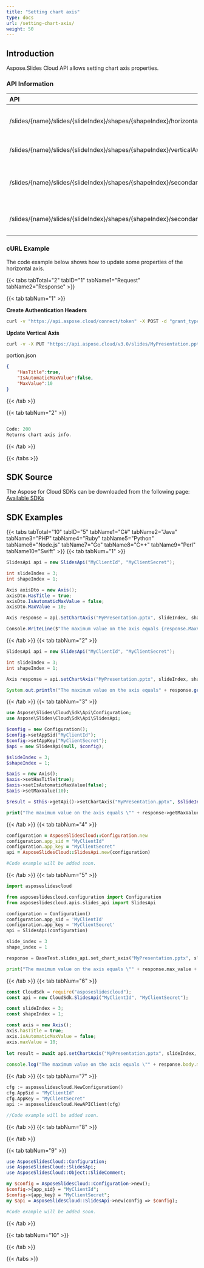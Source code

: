 ```yaml
---
title: "Setting chart axis"
type: docs
url: /setting-chart-axis/
weight: 50
---
```

## **Introduction**
Aspose.Slides Cloud API allows setting chart axis properties.
### **API Information**
|**API**|**Type**|**Description**|**Resource**|
| :- | :- | :- | :- |
/slides/{name}/slides/{slideIndex}/shapes/{shapeIndex}/horizontalAxis|PUT|Updates horizontal axis properties|[SetChartAxis]()|
/slides/{name}/slides/{slideIndex}/shapes/{shapeIndex}/verticalAxis|PUT|Updates vertical axis properties|[SetChartAxis]()|
/slides/{name}/slides/{slideIndex}/shapes/{shapeIndex}/secondaryHorizontalAxis|PUT|Updates secondary horizontal axis properties|[SetChartAxis]()|
/slides/{name}/slides/{slideIndex}/shapes/{shapeIndex}/secondaryVerticalAxis|PUT|Updates secondary vertical axis properties|[SetChartAxis]()|
### **cURL Example**

The code example below shows how to update some properties of the horizontal axis.

{{< tabs tabTotal="2" tabID="1" tabName1="Request" tabName2="Response" >}}

{{< tab tabNum="1" >}}

**Create Authentication Headers**
```sh
curl -v "https://api.aspose.cloud/connect/token" -X POST -d "grant_type=client_credentials&client_id=XXXX&client_secret=XXXX-XX" -H "Content-Type: application/x-www-form-urlencoded" -H "Accept: application/json"
```

**Update Vertical Axis**
```sh
curl -v -X PUT "https://api.aspose.cloud/v3.0/slides/MyPresentation.pptx/slides/3/shapes/1/verticalAxis" -d @"axis.json" -H "Content-Type: text/json" -H "Authorization: Bearer [Access Token]"
```

portion.json
```json
{
    "HasTitle":true,
    "IsAutomaticMaxValue":false,
    "MaxValue":10
}
```

{{< /tab >}}

{{< tab tabNum="2" >}}

```java

Code: 200
Returns chart axis info.

```

{{< /tab >}}

{{< /tabs >}}
## **SDK Source**
The Aspose for Cloud SDKs can be downloaded from the following page: [Available SDKs](/slides/available-sdks/)
## **SDK Examples**
{{< tabs tabTotal="10" tabID="5" tabName1="C#" tabName2="Java" tabName3="PHP" tabName4="Ruby" tabName5="Python" tabName6="Node.js" tabName7="Go" tabName8="C++" tabName9="Perl" tabName10="Swift" >}}
{{< tab tabNum="1" >}}

```csharp
SlidesApi api = new SlidesApi("MyClientId", "MyClientSecret");

int slideIndex = 3;
int shapeIndex = 1;

Axis axisDto = new Axis();
axisDto.HasTitle = true;
axisDto.IsAutomaticMaxValue = false;
axisDto.MaxValue = 10;

Axis response = api.SetChartAxis("MyPresentation.pptx", slideIndex, shapeIndex, AxisType.VerticalAxis, axisDto);

Console.WriteLine($"The maximum value on the axis equals {response.MaxValue}.");
```

{{< /tab >}}
{{< tab tabNum="2" >}}

```java
SlidesApi api = new SlidesApi("MyClientId", "MyClientSecret");

int slideIndex = 3;
int shapeIndex = 1;

Axis response = api.setChartAxis("MyPresentation.pptx", slideIndex, shapeIndex, AxisType.VERTICALAXIS, axis, null, null, null);

System.out.println("The maximum value on the axis equals" + response.getMaxValue());
```

{{< /tab >}}
{{< tab tabNum="3" >}}

```php
use Aspose\Slides\Cloud\Sdk\Api\Configuration;
use Aspose\Slides\Cloud\Sdk\Api\SlidesApi;

$config = new Configuration();
$config->setAppSid("MyClientId");
$config->setAppKey("MyClientSecret");
$api = new SlidesApi(null, $config);

$slideIndex = 3;
$shapeIndex = 1;

$axis = new Axis();
$axis->setHasTitle(true);
$axis->setIsAutomaticMaxValue(false);
$axis->setMaxValue(10);

$result = $this->getApi()->setChartAxis("MyPresentation.pptx", $slideIndex, $shapeIndex, "VerticalAxis", $axis);

print("The maximum value on the axis equals \"" + response->getMaxValue() + "\".");
```

{{< /tab >}}
{{< tab tabNum="4" >}}

```ruby
configuration = AsposeSlidesCloud::Configuration.new
configuration.app_sid = "MyClientId"
configuration.app_key = "MyClientSecret"
api = AsposeSlidesCloud::SlidesApi.new(configuration)

#Code example will be added soon.
```

{{< /tab >}}
{{< tab tabNum="5" >}}

```python
import asposeslidescloud

from asposeslidescloud.configuration import Configuration
from asposeslidescloud.apis.slides_api import SlidesApi

configuration = Configuration()
configuration.app_sid = 'MyClientId'
configuration.app_key = 'MyClientSecret'
api = SlidesApi(configuration)

slide_index = 3
shape_index = 1

response = BaseTest.slides_api.set_chart_axis("MyPresentation.pptx", slide_index, shape_index, "VerticalAxis", axis)

print("The maximum value on the axis equals \"" + response.max_value + "\".")
```

{{< /tab >}}
{{< tab tabNum="6" >}}

```javascript
const CloudSdk = require("asposeslidescloud");
const api = new CloudSdk.SlidesApi("MyClientId", "MyClientSecret");

const slideIndex = 3;
const shapeIndex = 1;

const axis = new Axis();
axis.hasTitle = true;
axis.isAutomaticMaxValue = false;
axis.maxValue = 10;
            
let result = await api.setChartAxis("MyPresentation.pptx", slideIndex, shapeIndex, AxisType.VerticalAxis, axis)
            
console.log("The maximum value on the axis equals \"" + response.body.maxValue + "\".");
```
{{< /tab >}}
{{< tab tabNum="7" >}}

```go
cfg := asposeslidescloud.NewConfiguration()
cfg.AppSid = "MyClientId"
cfg.AppKey = "MyClientSecret"
api := asposeslidescloud.NewAPIClient(cfg)

//Code example will be added soon.
```

{{< /tab >}}
{{< tab tabNum="8" >}}

{{< /tab >}}

{{< tab tabNum="9" >}}

```perl
use AsposeSlidesCloud::Configuration;
use AsposeSlidesCloud::SlidesApi;
use AsposeSlidesCloud::Object::SlideComment;

my $config = AsposeSlidesCloud::Configuration->new();
$config->{app_sid} = "MyClientId";
$config->{app_key} = "MyClientSecret";
my $api = AsposeSlidesCloud::SlidesApi->new(config => $config);

#Code example will be added soon.
```

{{< /tab >}}

{{< tab tabNum="10" >}}

{{< /tab >}}

{{< /tabs >}}
